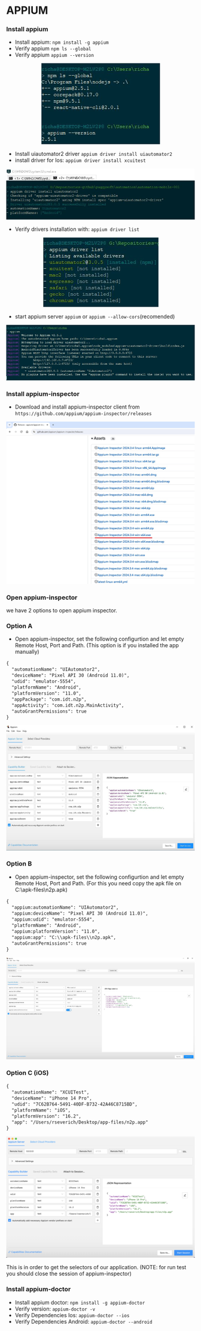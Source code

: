 # APPIUM

### Install appium
* Install appium: ```npm install -g appium```
* Verify appium ```npm ls --global```
* Verify appium ```appium --version```
<p align="center">
  <img src="readme-files-02/001-appium-verification.JPG">
</p>

* Install uiautomator2 driver  ```appium driver install uiautomator2```
* install driver for Ios: ```appium driver install xcuitest```
<p align="center">
  <img src="readme-files-02/002-install-driver-uiautomator2.JPG">
</p>

* Verify drivers installation with: ```appium driver list```
<p align="center">
  <img src="readme-files-02/002-appium-drivers-list.JPG">
</p>

* start appium server ```appium``` or ```appium --allow-cors```(recomended)
<p align="center">
  <img src="readme-files-02/003-appium-start.JPG">
</p>

### Install appium-inspector
* Download and install appium-inspector client from ```https://github.com/appium/appium-inspector/releases```

<p align="center">
  <img src="readme-files-02/004-appium-inspector-download.jpg">
</p>


### Open appium-inspector

we have 2 options to open appium inspector.

### Option A
* Open appium-inspector, set the following configurtion and let empty Remote Host, Port and Path.
(This option is if you installed the app manually)
```
{
  "automationName": "UIAutomator2",
  "deviceName": "Pixel API 30 (Android 11.0)",
  "udid": "emulator-5554",
  "platformName": "Android",
  "platformVersion": "11.0",
  "appPackage": "com.idt.n2p",
  "appActivity": "com.idt.n2p.MainActivity",
  "autoGrantPermissions": true
}
```
<p align="center">
  <img src="readme-files-02/005-configure-appium-inspector.JPG">
</p>

### Option B
* Open appium-inspector, set the following configurtion and let empty Remote Host, Port and Path.
(For this you need copy the apk file on C:\apk-files\n2p.apk)
```
{
  "appium:automationName": "UIAutomator2",
  "appium:deviceName": "Pixel API 30 (Android 11.0)",
  "appium:udid": "emulator-5554",
  "platformName": "Android",
  "appium:platformVersion": "11.0",
  "appium:app": "C:\\apk-files\\n2p.apk",
  "autoGrantPermissions": true
}
```
<p align="center">
  <img src="readme-files-02/005-configure-appium-inspector-b.JPG">
</p>


### Option C (iOS)
```
{
  "automationName": "XCUITest",
  "deviceName": "iPhone 14 Pro",
  "udid": "7C62B764-5491-40DF-B732-42A46C8715BD",
  "platformName": "iOS",
  "platformVersion": "16.2",
  "app": "/Users/rseverich/Desktop/app-files/n2p.app"
}
```
<p align="center">
  <img src="readme-files-02/006-configure-appium-inspector-ios.png">
</p>


This is in order to get the selectors of our application. (NOTE: for run test you should close the session of appium-inspector)

### Install appium-doctor
* Install appium doctor: ```npm install -g appium-doctor```
* Verify version: ```appium-doctor -v```
* Verify Dependencies Ios: ```appium-doctor --ios```
* Verify Dependencies Android: ```appium-doctor --android```

